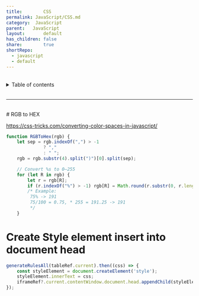 ```yaml
---
title:        CSS
permalink: JavaScript/CSS.md
category:  JavaScript
parent:   JavaScript
layout:       default
has_children: false
share:        true
shortRepo:
  - javascript
  - default          
---
```



<br/>          

<details markdown="block">                
<summary>                
Table of contents                
</summary>                
{: .text-delta }                
1. TOC                
{:toc}                
</details>                

<br/>                

***                

<br/>
# RGB to HEX

https://css-tricks.com/converting-color-spaces-in-javascript/

```javascript
function RGBToHex(rgb) {
    let sep = rgb.indexOf(",") > -1
              ? ","
              : " ";
    rgb = rgb.substr(4).split(")")[0].split(sep);

    // Convert %s to 0–255
    for (let R in rgb) {
        let r = rgb[R];
        if (r.indexOf("%") > -1) rgb[R] = Math.round(r.substr(0, r.length - 1) / 100 * 255);
        /* Example:
         75% -> 191
         75/100 = 0.75, * 255 = 191.25 -> 191
         */
    }
```

# Create Style element insert into document head

```javascript
generateRulesAll(tableRef.current).then((css) => {
    const styleElement = document.createElement('style');
    styleElement.innerText = css;
    iframeRef?.current.contentWindow.document.head.appendChild(styleElement);
});
```